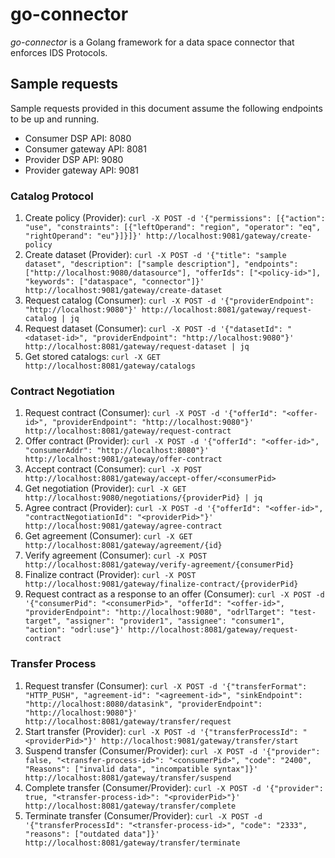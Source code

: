 # go-connector

_go-connector_ is a Golang framework for a data space connector that enforces IDS Protocols.

## Sample requests

Sample requests provided in this document assume the following endpoints to be up and running.

- Consumer DSP API: 8080
- Consumer gateway API: 8081
- Provider DSP API: 9080
- Provider gateway API: 9081

### Catalog Protocol

1. Create policy (Provider): ``curl -X POST -d '{"permissions": [{"action": "use", "constraints": [{"leftOperand": "region", "operator": "eq", "rightOperand": "eu"}]}]}' http://localhost:9081/gateway/create-policy``
2. Create dataset (Provider): ``curl -X POST -d '{"title": "sample dataset", "description": ["sample description"], "endpoints": ["http://localhost:9080/datasource"], "offerIds": ["<policy-id>"], "keywords": ["dataspace", "connector"]}' http://localhost:9081/gateway/create-dataset``
3. Request catalog (Consumer): ``curl -X POST -d '{"providerEndpoint": "http://localhost:9080"}' http://localhost:8081/gateway/request-catalog | jq``
4. Request dataset (Consumer): ``curl -X POST -d '{"datasetId": "<dataset-id>", "providerEndpoint": "http://localhost:9080"}' http://localhost:8081/gateway/request-dataset | jq``
5. Get stored catalogs: ``curl -X GET http://localhost:8081/gateway/catalogs``

### Contract Negotiation

1. Request contract (Consumer): ``curl -X POST -d '{"offerId": "<offer-id>", "providerEndpoint": "http://localhost:9080"}' http://localhost:8081/gateway/request-contract``
2. Offer contract (Provider): ``curl -X POST -d '{"offerId": "<offer-id>", "consumerAddr": "http://localhost:8080"}' http://localhost:9081/gateway/offer-contract``
3. Accept contract (Consumer): ``curl -X POST http://localhost:8081/gateway/accept-offer/<consumerPid>``
4. Get negotiation (Provider): ``curl -X GET http://localhost:9080/negotiations/{providerPid} | jq`` 
5. Agree contract (Provider): ``curl -X POST -d '{"offerId": "<offer-id>", "contractNegotiationId": "<providerPid>"}' http://localhost:9081/gateway/agree-contract``
6. Get agreement (Consumer): ``curl -X GET http://localhost:8081/gateway/agreement/{id}``
7. Verify agreement (Consumer): ``curl -X POST http://localhost:8081/gateway/verify-agreement/{consumerPid}``
8. Finalize contract (Provider): ``curl -X POST http://localhost:9081/gateway/finalize-contract/{providerPid}`` 
9. Request contract as a response to an offer (Consumer): ``curl -X POST -d '{"consumerPid": "<consumerPid>", "offerId": "<offer-id>", "providerEndpoint": "http://localhost:9080", "odrlTarget": "test-target", "assigner": "provider1", "assignee": "consumer1", "action": "odrl:use"}' http://localhost:8081/gateway/request-contract``

### Transfer Process

1. Request transfer (Consumer): ``curl -X POST -d '{"transferFormat": "HTTP_PUSH", "agreement-id": "<agreement-id>", "sinkEndpoint": "http://localhost:8080/datasink", "providerEndpoint": "http://localhost:9080"}' http://localhost:8081/gateway/transfer/request``
2. Start transfer (Provider): ``curl -X POST -d '{"transferProcessId": "<providerPid>"}' http://localhost:9081/gateway/transfer/start``
3. Suspend transfer (Consumer/Provider): ``curl -X POST -d '{"provider": false, "<transfer-process-id>": "<consumerPid>", "code": "2400", "Reasons": ["invalid data", "incompatible syntax"]}' http://localhost:8081/gateway/transfer/suspend``
4. Complete transfer (Consumer/Provider): ``curl -X POST -d '{"provider": true, "<transfer-process-id>": "<providerPid>"}' http://localhost:8081/gateway/transfer/complete`` 
5. Terminate transfer (Consumer/Provider): ``curl -X POST -d '{"transferProcessId": "<transfer-process-id>", "code": "2333", "reasons": ["outdated data"]}' http://localhost:8081/gateway/transfer/terminate``
